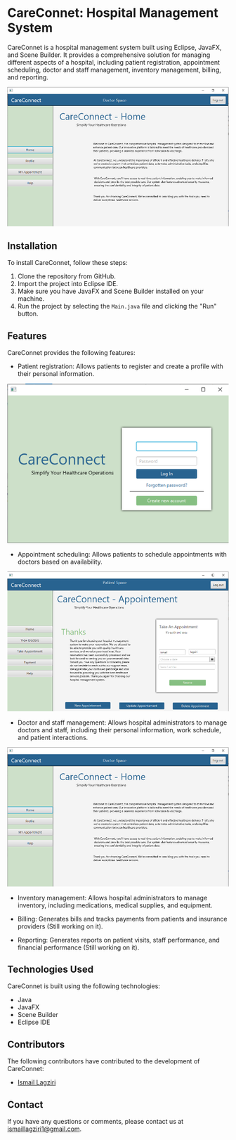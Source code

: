 # CareConnet: Hospital Management System

CareConnet is a hospital management system built using Eclipse, JavaFX, and Scene Builder. It provides a comprehensive solution for managing different aspects of a hospital, including patient registration, appointment scheduling, doctor and staff management, inventory management, billing, and reporting.

![Doctor Home Page](pics/4.png)
## Installation

To install CareConnet, follow these steps:

1. Clone the repository from GitHub.
2. Import the project into Eclipse IDE.
3. Make sure you have JavaFX and Scene Builder installed on your machine.
4. Run the project by selecting the `Main.java` file and clicking the "Run" button.

## Features

CareConnet provides the following features:

- Patient registration: Allows patients to register and create a profile with their personal information.

![Patient Registration Interface](pics/1.png)

- Appointment scheduling: Allows patients to schedule appointments with doctors based on availability.

![Appointment Scheduling Interface](pics/3.png)

- Doctor and staff management: Allows hospital administrators to manage doctors and staff, including their personal information, work schedule, and patient interactions.

![Doctor Management Interface](pics/4.png)

- Inventory management: Allows hospital administrators to manage inventory, including medications, medical supplies, and equipment.

- Billing: Generates bills and tracks payments from patients and insurance providers (Still working on it).

- Reporting: Generates reports on patient visits, staff performance, and financial performance (Still working on it).


## Technologies Used

CareConnet is built using the following technologies:

- Java
- JavaFX
- Scene Builder
- Eclipse IDE

## Contributors

The following contributors have contributed to the development of CareConnet:

- [Ismail Lagziri](https://github.com/ismail-lagziri)


## Contact

If you have any questions or comments, please contact us at [ismaillagziri1@gmail.com](mailto:ismaillagziri1@gmail.com).
